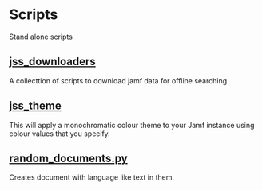 # Scripts
Stand alone scripts

## [jss_downloaders](https://github.com/thedzy/Python/tree/master/Scripts/jss_downloaders)
A collecttion of scripts to download jamf data for offline searching

## [jss_theme](https://github.com/thedzy/Python/tree/master/Scripts/jss_theme)
This will apply a monochromatic colour theme to your Jamf instance using colour values that you specify.

## [random_documents.py](https://github.com/thedzy/Python/tree/master/Scripts/random_documents)
Creates document with language like text in them.
